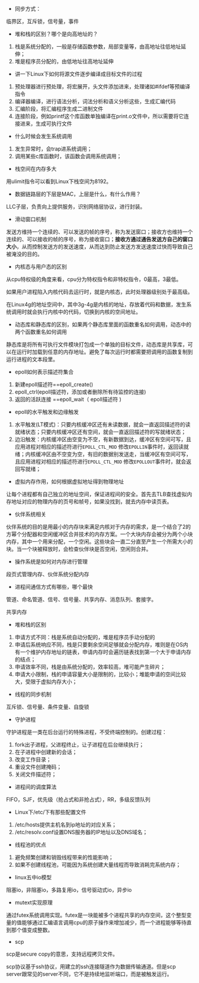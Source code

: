 * 同步方式：

临界区，互斥锁，信号量，事件



* 堆和栈的区别？哪个是向高地址的？

1. 栈是系统分配的，一般是存储函数参数，局部变量等，由高地址往低地址延伸；
2. 堆是程序员分配的，由低地址往高地址延伸





* 讲一下Linux下如何将源文件逐步编译成目标文件的过程 

1. 预处理器进行预处理，将宏展开，头文件添加进来，处理诸如#ifdef等预编译指令
2. 编译器编译，进行语法分析，词法分析和语义分析这些，生成汇编代码
3. 汇编阶段，将汇编程序生成二进制文件
4. 连接阶段，例如printf这个库函数单独编译在print.o文件中，所以需要将它连接进来，生成可执行文件





* 什么时候会发生系统调用

1. 发生异常时，会trap进系统调用；
2. 调用某些c库函数时，该函数会调用系统调用；



* 栈空间在内存多大

用ulimit指令可以看到Linux下栈空间为8192。



* 数据链路层的下层是MAC，上层是什么，有什么作用？

LLC子层，负责向上提供服务，识别网络层协议，进行封装。



- 滑动窗口机制

发送方维持一个连续的、可以发送的帧的序号，称为发送窗口；接收方也维持一个连续的、可以接收的帧的序号，称为接收窗口；**接收方通过通告发送方自己的窗口大小**，从而控制发送方的发送速度，从而达到防止发送方发送速度过快而导致自己被淹没的目的。



* 内核态与用户态的区别

从cpu特权级的角度来看，cpu分为特权指令和非特权指令，0最高，3最低。

如果用户进程陷入内核代码去运行时，就是内核态，此时处理器级别处于最高级。

在Linux4g的地址空间中，其中3g-4g是内核的地址，存放着代码和数据，发生系统调用时就会执行内核中的代码，切换到内核的空间地址。



* 动态库和静态库的区别，如果两个静态库里面的函数重名如何调用，动态中的两个函数重名如何调用

静态库是将所有可执行文件模块打包成一个单独的目标文件，动态库是共享库，可以在运行时加载到任意的内存地址。避免了每次运行时都需要把调用的函数复制到运行进程的文本段里。



- epoll如何表示描述符集合

1. 新建epoll描述符==epoll_create()
2. epoll_ctrl(epoll描述符，添加或者删除所有待监控的连接)
3. 返回的活跃连接 ==epoll_wait（ epoll描述符 )



- epoll的水平触发和边缘触发

1. 水平触发(LT模式)：只要内核缓冲区还有未读数据，就会一直返回描述符的读就绪状态；只要内核缓冲区还有空间，就会一直返回描述符的写就绪状态；
2. 边沿触发：内核缓冲区由空变为不空，有新数据到达，缓冲区有空间可写，且应用进程对相应的描述符进行`EPOLL_CTL_MOD` 修改`EPOLLIN`事件时，返回读就绪；内核缓冲区由不空变为空，有旧的数据别发送走，当缓冲区有空间可写，且应用进程对相应的描述符进行`EPOLL_CTL_MOD` 修改`EPOLLOUT`事件时，就会返回写就绪；



- 虚拟内存作用，如何根据虚拟地址得到物理地址

让每个进程都有自己独立的地址空间，保证进程间的安全。首先去TLB查找虚拟内存地址对应的物理内存的页号和帧号，如果没找到，就去内存中读页表。



- 伙伴系统相关

伙伴系统的目的是用最小的内存块来满足内核对于内存的需求，是一个结合了2的方幂个分配器和空闲缓冲区合并技术的内存方案。一个大块内存会被分为两个小块内存，其中一个用来分配，一个空闲。这些块会一直二分直至产生一个所需大小的块。当一个块被释放时，会检查伙伴块是否空闲，空闲则合并。



- 操作系统是如何对内存进行管理

段页式管理内存、伙伴系统分配内存



- 进程间通信方式有哪些，哪个最快

管道、命名管道、信号、信号量、共享内存、消息队列、套接字。

共享内存



- 堆和栈的区别

1. 申请方式不同：栈是系统自动分配的，堆是程序员手动分配的
2. 申请后系统响应不同，栈是只要剩余空间足够就会分配内存，堆则是在OS内有一个维护内存地址的链表，申请内存时会遍历链表找到第一个大于申请内存的结点；
3. 申请效率不同，栈是由系统分配的，效率较高，堆可能产生碎片；
4. 申请大小限制，栈的申请容量大小是限制的，比较小；堆能申请的空间比较大，受限于虚拟内存大小；



- 线程的同步机制

互斥锁、信号量、条件变量、自旋锁



- 守护进程

守护进程是一类在后台运行的特殊进程，不受终端控制的。创建过程：

1. fork出子进程，父进程终止，让子进程在后台继续执行；
2. 在子进程中创建新的会话；
3. 改变工作目录；
4. 重设文件创建掩码；
5. 关闭文件描述符；



- 进程间的调度算法

FIFO，SJF，优先级（抢占式和非抢占式），RR，多级反馈队列



- Linux下/etc/下有那些配置文件

1. /etc/hosts提供主机名到ip地址的对应关系；
2. /etc/resolv.conf设置DNS服务器的IP地址以及DNS域名；



* 线程池的优点

1. 避免频繁创建和销毁线程带来的性能影响；
2. 如果不创建线程池，可能因为系统创建大量线程而导致消耗完系统内存；



* linux五中io模型

阻塞io，非阻塞io，多路复用io，信号驱动式io，异步io



* mutext实现原理

通过futex系统调用实现。futex是一块能被多个进程共享的内存空间，这个整型变量的值能够通过汇编语言调用cpu的原子操作来增加减少，而一个进程能够等待直到那个值变成整数。



* scp

scp是secure copy的意思，支持远程拷贝文件。

scp协议基于ssh协议，用建立的ssh连接隧道作为数据传输通道。但是scp server跟常见的server不同，它不是持续地监听端口，而是被触发运行。
